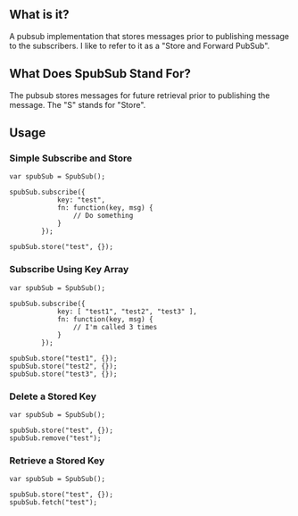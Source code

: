 ## What is it?

A pubsub implementation that stores messages prior to publishing message to 
the subscribers.  I like to refer to it as a "Store and Forward PubSub".

## What Does SpubSub Stand For?

The pubsub stores messages for future retrieval prior to publishing the 
message.  The "S" stands for "Store".

## Usage

### Simple Subscribe and Store
```
var spubSub = SpubSub();

spubSub.subscribe({
			key: "test",
			fn: function(key, msg) {
				// Do something
			}
		});
		
spubSub.store("test", {});		

```

### Subscribe Using Key Array
```
var spubSub = SpubSub();

spubSub.subscribe({
			key: [ "test1", "test2", "test3" ],
			fn: function(key, msg) {
				// I'm called 3 times
			}
		});		
		
spubSub.store("test1", {});
spubSub.store("test2", {});
spubSub.store("test3", {});		
```

### Delete a Stored Key
```
var spubSub = SpubSub();
		
spubSub.store("test", {});
spubSub.remove("test");		

```

### Retrieve a Stored Key
```
var spubSub = SpubSub();
		
spubSub.store("test", {});
spubSub.fetch("test");		

```